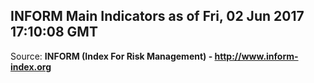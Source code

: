 ## INFORM Main Indicators as of Fri, 02 Jun 2017 17:10:08 GMT

Source: **INFORM (Index For Risk Management) - http://www.inform-index.org**